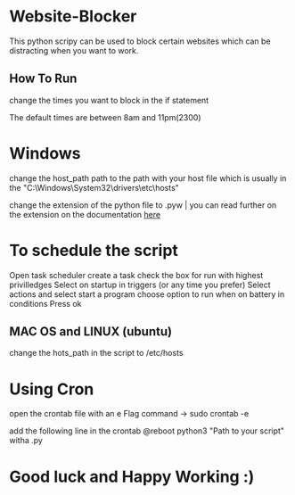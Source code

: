 # Website-Blocker

This python scripy can be used to block certain websites which can be distracting when you want to work.

## How To Run

change the times you want to block in the if statement

The default times are between 8am and 11pm(2300)

# Windows

change the host_path path to the path with your host file which is usually in the "C:\Windows\System32\drivers\etc\hosts"

change the extension of the python file to .pyw | you can read further on the extension on the documentation [here](https://filext.com/file-extension/PYW)

# To schedule the script

Open task scheduler
create a task
check the box for run with highest privilledges
Select on startup in triggers (or any time you prefer)
Select actions and select start a program
choose option to run when on battery in conditions
Press ok

## MAC OS and LINUX (ubuntu)

change the hots_path in the script to /etc/hosts

# Using Cron

open the crontab file with an e Flag 
    command -> sudo crontab -e

add the following line in the crontab
    @reboot python3 "Path to your script" witha .py


# Good luck and Happy Working :)






